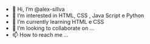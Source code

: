 - 👋 Hi, I’m @alex-sillva
- 👀 I’m interested in  HTML, CSS , Java Script e Python
- 🌱 I’m currently learning  HTML e CSS
- 💞️ I’m looking to collaborate on ...
- 📫 How to reach me ...

<!---
alex-sillva/alex-sillva is a ✨ special ✨ repository because its `README.md` (this file) appears on your GitHub profile.
You can click the Preview link to take a look at your changes.
--->
